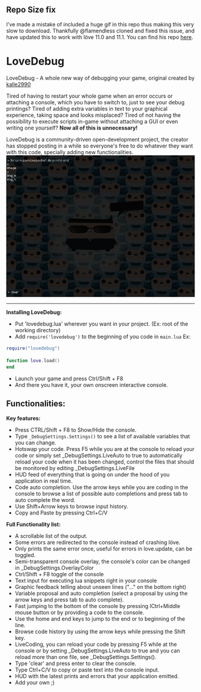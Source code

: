 ## Repo Size fix
I've made a mistake of included a huge gif in this repo thus making this very slow to download.
Thankfully @flamendless cloned and fixed this issue, and have updated this to work with löve 11.0 and 11.1. You can find his repo [here](https://github.com/flamendless/lovedebug).


LoveDebug
=========
LoveDebug - A whole new way of debugging your game, original created by [kalle2990](http://love2d.org/forums/memberlist.php?mode=viewprofile&u=690)

Tired of having to restart your whole game when an error occurs or attaching a console, which you have to switch to, just to see your debug printings? Tired of adding extra variables in text to your graphical experience, taking space and looks misplaced? Tired of not having the possibility to execute scripts in-game without attaching a GUI or even writing one yourself? **Now all of this is unnecessary!**

LoveDebug is a community-driven open-development project, the creator has stopped posting in a while so everyone's free to do whatever they want with this code, specially adding new functionalities.
![](res/action.png "LoveDebug")
***

**Installing LoveDebug:**
* Put 'lovedebug.lua' wherever you want in your project. (Ex: root of the working directory)
* Add `require('lovedebug')` to the beginning of you code in `main.lua` Ex:

```lua
require("lovedebug")

function love.load()
end
```
* Launch your game and press Ctrl/Shift + F8
* And there you have it, your own onscreen interactive console.

## Functionalities:

**Key features:**
* Press CTRL/Shift + F8 to Show/Hide the console.
* Type `_DebugSettings.Settings()` to see a list of available variables that you can change.
* Hotswap your code. Press F5 while you are at the console to reload your code or simply set _DebugSettings.LiveAuto to true to automatically reload your code when it has been changed, control the files that should be monitored by editing _DebugSettings.LiveFile
* HUD feed of everything that is going on under the hood of you application in real time.
* Code auto completion. Use the arrow keys while you are coding in the console to browse a list of possible auto completions and press tab to auto complete the word.
* Use Shift+Arrow keys to browse input history.
* Copy and Paste by pressing Ctrl+C/V


**Full Functionality list:**
* A scrollable list of the output.
* Some errors are redirected to the console instead of crashing löve.
* Only prints the same error once, useful for errors in love.update, can be toggled.
* Semi-transparent console overlay, the console's color can be changed in _DebugSettings.OverlayColor
* Ctrl/Shift + F8 toggle of the console
* Text input for executing lua snippets right in your console
* Graphic feedback telling about unseen lines ("..." on the bottom right)
* Variable proposal and auto completion (select a proposal by using the arrow keys and press tab to auto complete).
* Fast jumping to the bottom of the console by pressing lCtrl+Middle mouse button or by providing a code to the console.
* Use the home and end keys to jump to the end or to beginning of the line.
* Browse code history by using the arrow keys while pressing the Shift key.
* LiveCoding, you can reload your code by pressing F5 while at the console or by setting _DebugSettings.LiveAuto to true and you can reload more than one file, see _DebugSettings.Settings().
* Type 'clear' and press enter to clear the console.
* Type Ctrl+C/V to copy or paste text into the console input.
* HUD with the latest prints and errors that your application emitted.
* Add your own ;)
